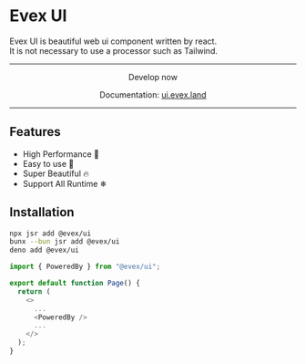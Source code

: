 # Evex UI

Evex UI is beautiful web ui component written by react.  
It is not necessary to use a processor such as Tailwind.

---

<p align="center">Develop now</p>
<p align="center">Documentation: <a href="https://ui.evex.land">ui.evex.land</a></p>

---

## Features

- High Performance 🚀
- Easy to use 🎉
- Super Beautiful 🔥
- Support All Runtime ❄

## Installation

```bash
npx jsr add @evex/ui
bunx --bun jsr add @evex/ui
deno add @evex/ui
```

```ts
import { PoweredBy } from "@evex/ui";

export default function Page() {
  return (
    <>
      ...
      <PoweredBy />
      ...
    </>
  );
}
```
